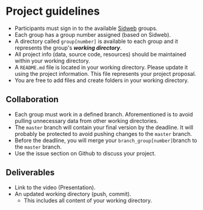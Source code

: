 # Project guidelines

- Participants must sign in to the available [Sidweb](https://www.sidweb.espol.edu.ec/) groups.
- Each group has a group number assigned (based on Sidweb).
- A directory called `group[number]` is available to each group and it represents the group's _**working directory**_.
- All project info (data, source code, resources) should be maintained within your working directory.
- A `README.md` file is located in your working directory. Please update it using the project information. This file represents your project proposal.
- You are free to add files and create folders in your working directory.

## Collaboration

- Each group must work in a defined branch. Aforementioned is to avoid pulling unnecessary data from other working directories.
- The `master` branch will contain your final version by the deadline. It will probably be protected to avoid pushing changes to the `master` branch.
- Before the deadline, you will merge your `branch_group[number]`branch to the `master` branch.
- Use the issue section on Github to discuss your project.


## Deliverables

- Link to the video (Presentation).
- An updated working directory (push, commit).
  - This includes all content of your working directory.
